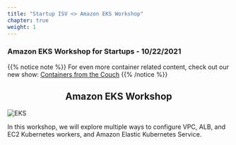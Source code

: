 ```yaml
---
title: "Startup ISV <> Amazon EKS Workshop"
chapter: true
weight: 1
---
```


### Amazon EKS Workshop for Startups - 10/22/2021

{{% notice note %}}
For even more container related content, check out our new show:
[Containers from the Couch](https://containersfromthecouch.com) 
{{% /notice %}}

<div style="text-align: center"><h2>Amazon EKS Workshop</h2></div>

![EKS](images/3-service-animated.gif)

In this workshop, we will explore multiple ways to configure VPC, ALB, and EC2
Kubernetes workers, and Amazon Elastic Kubernetes Service.
